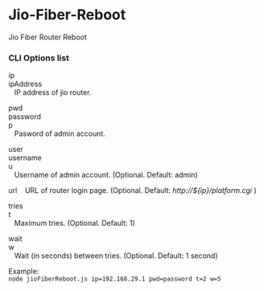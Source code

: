 # Jio-Fiber-Reboot
Jio Fiber Router Reboot

### CLI Options list

ip  
ipAddress  
&nbsp;&nbsp;&nbsp;IP address of jio router.

pwd  
password  
p  
&nbsp;&nbsp;&nbsp;Pasword of admin account.

user  
username  
u  
&nbsp;&nbsp;&nbsp;Username of admin account. (Optional. Default: admin)

url
&nbsp;&nbsp;&nbsp;URL of router login page. (Optional. Default: _http://${ip}/platform.cgi_ )

tries  
t  
&nbsp;&nbsp;&nbsp;Maximum tries. (Optional. Default: 1)

wait  
w  
&nbsp;&nbsp;&nbsp;Wait (in seconds) between tries. (Optional. Default: 1 second)

Example:  
`node jioFiberReboot.js ip=192.168.29.1 pwd=password t=2 w=5`
